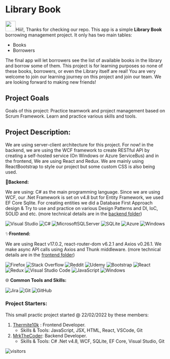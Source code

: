 # Library Book
<img src="https://camo.githubusercontent.com/e8e7b06ecf583bc040eb60e44eb5b8e0ecc5421320a92929ce21522dbc34c891/68747470733a2f2f6d656469612e67697068792e636f6d2f6d656469612f6876524a434c467a6361737252346961377a2f67697068792e676966" width="32" height="32">Hiii!, Thanks for checking our repo. This app is a simple **Library Book** borrowing management project. It only has two main tables:
 - Books
 - Borrowers

The final app will let borrowers see the list of available books in the library and borrow some of them. This project is for learning purposes so none of these books, borrowers, or even the Library itself are real! You are very welcome to join our learning journey on this project and join our team. We are looking forward to making new friends!

## Project Goals
Goals of this project:
Practice teamwork and project management based on Scrum Framework.
Learn and practice various skills and tools.

## Project Description:
We are using server-client architecture for this project. For now! in the backend, we are using the WCF framework to create RESTful API by creating a self-hosted service (On Windows or Azure ServiceBus) and in the frontend, We are using React and Redux.  We are mainly using ReactBootstrap to style our project but some custom CSS is also being used.

👻**Backend:**

We are using: C# as the main programming language. Since we are using WCF, our .Net Framework is set on v4.8 but for Entity Framework, we used EF Core Sqlite. For creating entities we did a Database First Approach design & Try to use and practice on various Design Patterns and DI, IoC, SOLID and etc. (more technical details are in the [backend folder](https://github.com/MrkTheCoder/BookLibrary_WCF_React/tree/master/BookLibrary_Backend)) 

![Visual Studio](https://img.shields.io/badge/Visual%20Studio-5C2D91.svg?style=for-the-badge&logo=visual-studio&logoColor=white) ![C#](https://img.shields.io/badge/c%23-%23239120.svg?style=for-the-badge&logo=c-sharp&logoColor=white) ![MicrosoftSQLServer](https://img.shields.io/badge/Microsoft%20SQL%20Sever-CC2927?style=for-the-badge&logo=microsoft%20sql%20server&logoColor=white) ![SQLite](https://img.shields.io/badge/sqlite-%2307405e.svg?style=for-the-badge&logo=sqlite&logoColor=white) ![Azure](https://img.shields.io/badge/azure-%230072C6.svg?style=for-the-badge&logo=microsoftazure&logoColor=white) ![Windows](https://img.shields.io/badge/Windows-0078D6?style=for-the-badge&logo=windows&logoColor=white) 

✨**Frontend:**

We are using React v17.0.2, react-router-dom v6.2.1 and Axios v0.26.1. We make async API calls using Axios and Thunk middleware. (more technical details are in the [frontend folder](https://github.com/MrkTheCoder/BookLibrary_WCF_React/tree/master/BookLibrary_Frontend))

![Firefox](https://img.shields.io/badge/Firefox-FF7139?style=for-the-badge&logo=Firefox-Browser&logoColor=white) ![Stack Overflow](https://img.shields.io/badge/-Stackoverflow-FE7A16?style=for-the-badge&logo=stack-overflow&logoColor=white) ![Reddit](https://img.shields.io/badge/Reddit-%23FF4500.svg?style=for-the-badge&logo=Reddit&logoColor=white) ![Udemy](https://img.shields.io/badge/Udemy-A435F0?style=for-the-badge&logo=Udemy&logoColor=white)  ![Bootstrap](https://img.shields.io/badge/bootstrap-%23563D7C.svg?style=for-the-badge&logo=bootstrap&logoColor=white) ![React](https://img.shields.io/badge/react-%2320232a.svg?style=for-the-badge&logo=react&logoColor=%2361DAFB) ![Redux](https://img.shields.io/badge/redux-%23593d88.svg?style=for-the-badge&logo=redux&logoColor=white)  ![Visual Studio Code](https://img.shields.io/badge/Visual%20Studio%20Code-0078d7.svg?style=for-the-badge&logo=visual-studio-code&logoColor=white) ![JavaScript](https://img.shields.io/badge/javascript-%23323330.svg?style=for-the-badge&logo=javascript&logoColor=%23F7DF1E) ![Windows](https://img.shields.io/badge/Windows-0078D6?style=for-the-badge&logo=windows&logoColor=white) 

🌐 **Common Tools and Skills:**

![Jira](https://img.shields.io/badge/jira-%230A0FFF.svg?style=for-the-badge&logo=jira&logoColor=white) ![Git](https://img.shields.io/badge/git-%23F05033.svg?style=for-the-badge&logo=git&logoColor=white) ![GitHub](https://img.shields.io/badge/github-%23121011.svg?style=for-the-badge&logo=github&logoColor=white)

### Project Starters:

This small practic project started @ 22/02/2022 by these members:
1. [Thermite10k](https://github.com/Thermite10k) : Frontend Developer.
   - Skills & Tools: JavaScript, JSX, HTML, React, VSCode, Git
2. [MrkTheCoder](https://github.com/MrkTheCoder): Backend Developer.
   - Skills & Tools: C# .Net v4.8, WCF, SQLite, EF Core, Visual Studio, Git


![visitors](https://visitor-badge.glitch.me/badge?page_id=MrkTheCoder.BookLibrary_WCF_React&left_color=gray&right_color=blue)
